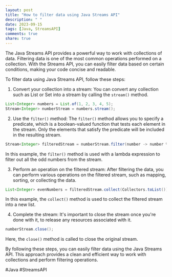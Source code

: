 ```yaml
---
layout: post
title: "How to filter data using Java Streams API"
description: " "
date: 2023-09-15
tags: [Java, StreamsAPI]
comments: true
share: true
---
```


The Java Streams API provides a powerful way to work with collections of data. Filtering data is one of the most common operations performed on a collection. With the Streams API, you can easily filter data based on certain conditions, making your code concise and readable.

To filter data using Java Streams API, follow these steps:

1. Convert your collection into a stream: You can convert any collection such as List or Set into a stream by calling the `stream()` method.

```java
List<Integer> numbers = List.of(1, 2, 3, 4, 5);
Stream<Integer> numberStream = numbers.stream(); 
```

2. Use the `filter()` method: The `filter()` method allows you to specify a predicate, which is a boolean-valued function that tests each element in the stream. Only the elements that satisfy the predicate will be included in the resulting stream.

```java
Stream<Integer> filteredStream = numberStream.filter(number -> number % 2 == 0);
```

In this example, the `filter()` method is used with a lambda expression to filter out all the odd numbers from the stream.

3. Perform an operation on the filtered stream: After filtering the data, you can perform various operations on the filtered stream, such as mapping, sorting, or collecting the data.

```java
List<Integer> evenNumbers = filteredStream.collect(Collectors.toList());
```

In this example, the `collect()` method is used to collect the filtered stream into a new list.

4. Complete the stream: It's important to close the stream once you're done with it, to release any resources associated with it.

```java
numberStream.close();
```

Here, the `close()` method is called to close the original stream.

By following these steps, you can easily filter data using the Java Streams API. This approach provides a clean and efficient way to work with collections and perform filtering operations.

#Java #StreamsAPI